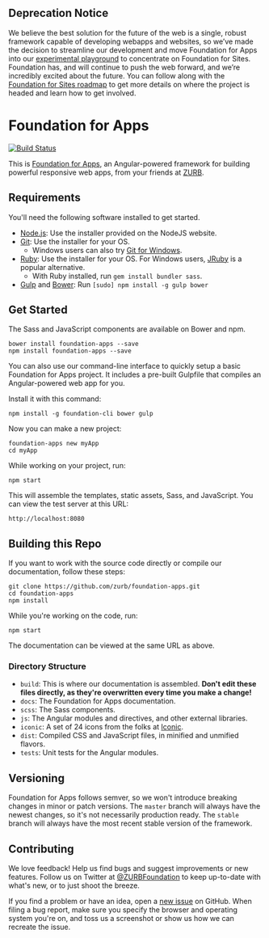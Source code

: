 ## Deprecation Notice
We believe the best solution for the future of the web is a single, robust framework capable of developing webapps and websites, so we’ve made the decision to streamline our development and move Foundation for Apps into our <a href="http://zurb.com/playground/foundation-for-apps" target="_blank">experimental playground</a> to concentrate on Foundation for Sites. Foundation has, and will continue to push the web forward, and we’re incredibly excited about the future. You can follow along with the <a href="https://github.com/zurb/foundation-sites/wiki/Project-Roadmap" target="_blank">Foundation for Sites roadmap</a> to get more details on where the project is headed and learn how to get involved.

# Foundation for Apps

[![Build Status](https://travis-ci.org/zurb/foundation-apps.svg)](https://travis-ci.org/zurb/foundation-apps)

This is [Foundation for Apps](http://foundation.zurb.com/apps), an Angular-powered framework for building powerful responsive web apps, from your friends at [ZURB](http://zurb.com).

## Requirements

You'll need the following software installed to get started.

  * [Node.js](http://nodejs.org): Use the installer provided on the NodeJS website.
  * [Git](http://git-scm.com/downloads): Use the installer for your OS.
    * Windows users can also try [Git for Windows](http://git-for-windows.github.io/).
  * [Ruby](https://www.ruby-lang.org/en/): Use the installer for your OS. For Windows users, [JRuby](http://jruby.org/) is a popular alternative.
    * With Ruby installed, run `gem install bundler sass`.
  * [Gulp](http://gulpjs.com/) and [Bower](http://bower.io): Run `[sudo] npm install -g gulp bower`

## Get Started

The Sass and JavaScript components are available on Bower and npm.
```
bower install foundation-apps --save
npm install foundation-apps --save
```

You can also use our command-line interface to quickly setup a basic Foundation for Apps project. It includes a pre-built Gulpfile that compiles an Angular-powered web app for you.

Install it with this command:
```
npm install -g foundation-cli bower gulp
```

Now you can make a new project:
```
foundation-apps new myApp
cd myApp
```

While working on your project, run:
```
npm start
```

This will assemble the templates, static assets, Sass, and JavaScript. You can view the test server at this URL:
```
http://localhost:8080
```

## Building this Repo

If you want to work with the source code directly or compile our documentation, follow these steps:
```
git clone https://github.com/zurb/foundation-apps.git
cd foundation-apps
npm install
```

While you're working on the code, run:
```
npm start
```

The documentation can be viewed at the same URL as above.

### Directory Structure

* `build`: This is where our documentation is assembled. **Don't edit these files directly, as they're overwritten every time you make a change!**
* `docs`: The Foundation for Apps documentation.
* `scss`: The Sass components.
* `js`: The Angular modules and directives, and other external libraries.
* `iconic`: A set of 24 icons from the folks at [Iconic](https://useiconic.com/).
* `dist`: Compiled CSS and JavaScript files, in minified and unmified flavors.
* `tests`: Unit tests for the Angular modules.

## Versioning

Foundation for Apps follows semver, so we won't introduce breaking changes in minor or patch versions. The `master` branch will always have the newest changes, so it's not necessarily production ready. The `stable` branch will always have the most recent stable version of the framework.

## Contributing

We love feedback! Help us find bugs and suggest improvements or new features. Follow us on Twitter at [@ZURBFoundation](https://twitter.com/zurbfoundation) to keep up-to-date with what's new, or to just shoot the breeze.

If you find a problem or have an idea, open a [new issue](https://github.com/zurb/foundation-apps/issues) on GitHub. When filing a bug report, make sure you specify the browser and operating system you're on, and toss us a screenshot or show us how we can recreate the issue.
